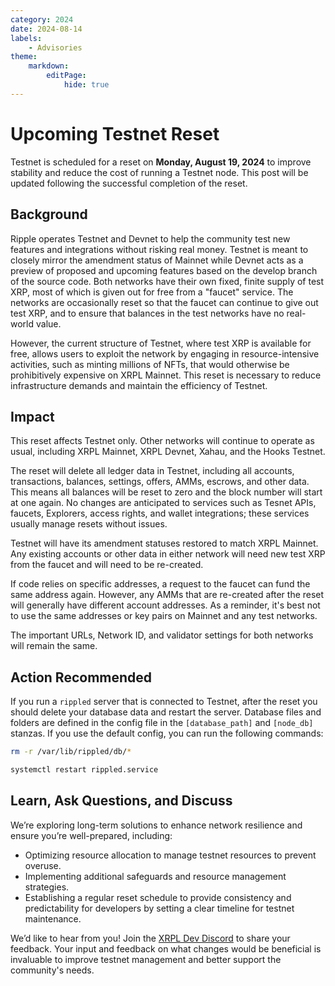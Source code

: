 ```yaml
---
category: 2024
date: 2024-08-14
labels:
    - Advisories
theme:
    markdown:
        editPage:
            hide: true
---
```

# Upcoming Testnet Reset

Testnet is scheduled for a reset on **Monday, August 19, 2024** to improve stability and reduce the cost of running a Testnet node. This post will be updated following the successful completion of the reset.

## Background

Ripple operates Testnet and Devnet to help the community test new features and integrations without risking real money. Testnet is meant to closely mirror the amendment status of Mainnet while Devnet acts as a preview of proposed and upcoming features based on the develop branch of the source code. Both networks have their own fixed, finite supply of test XRP, most of which is given out for free from a "faucet" service. The networks are occasionally reset so that the faucet can continue to give out test XRP, and to ensure that balances in the test networks have no real-world value.

However, the current structure of Testnet, where test XRP is available for free, allows users to exploit the network by engaging in resource-intensive activities, such as minting millions of NFTs, that would otherwise be prohibitively expensive on XRPL Mainnet. This reset is necessary to reduce infrastructure demands and maintain the efficiency of Testnet. 

## Impact

This reset affects Testnet only. Other networks will continue to operate as usual, including XRPL Mainnet, XRPL Devnet, Xahau, and the Hooks Testnet.

The reset will delete all ledger data in Testnet, including all accounts, transactions, balances, settings, offers, AMMs, escrows, and other data. This means all balances will be reset to zero and the block number will start at one again. No changes are anticipated to services such as Tesnet APIs, faucets, Explorers, access rights, and wallet integrations; these services usually manage resets without issues.

Testnet will have its amendment statuses restored to match XRPL Mainnet. Any existing accounts or other data in either network will need new test XRP from the faucet and will need to be re-created. 

If code relies on specific addresses, a request  to the faucet can fund the same address again. However, any AMMs that are re-created after the reset will generally have different account addresses. As a reminder, it's best not to use the same addresses or key pairs on Mainnet and any test networks.

The important URLs, Network ID, and validator settings for both networks will remain the same.

## Action Recommended

If you run a `rippled` server that is connected to Testnet, after the reset you should delete your database data and restart the server. Database files and folders are defined in the config file in the `[database_path]` and `[node_db]` stanzas. If you use the default config, you can run the following commands:

```sh
rm -r /var/lib/rippled/db/*

systemctl restart rippled.service
```

## Learn, Ask Questions, and Discuss

We’re exploring long-term solutions to enhance network resilience and ensure you’re well-prepared, including:

* Optimizing resource allocation to manage testnet resources to prevent overuse.
* Implementing additional safeguards and resource management strategies.
* Establishing a regular reset schedule to provide consistency and predictability for developers by setting a clear timeline for testnet maintenance.

We’d like to hear from you!  Join the [XRPL Dev Discord](https://discord.gg/sfX3ERAMjH) to share your feedback. Your input and feedback on what changes would be beneficial is invaluable to improve testnet management and better support the community's needs.